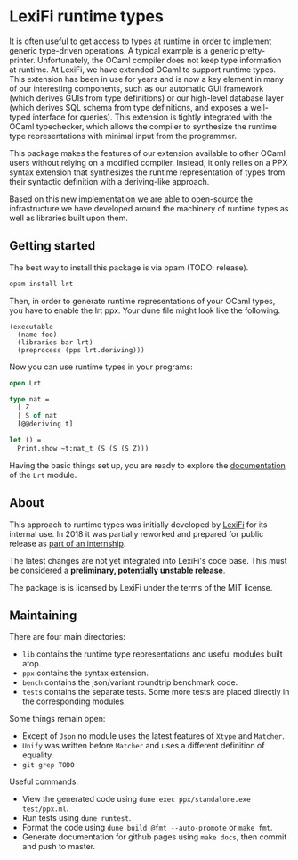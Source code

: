 LexiFi runtime types
====================

[//]: # (Remember to keep this pitch in sync with lib/lrt.ml and lrt.opam)

It is often useful to get access to types at runtime in order to implement
generic type-driven operations. A typical example is a generic
pretty-printer. Unfortunately, the OCaml compiler does not keep type
information at runtime. At LexiFi, we have extended OCaml to support runtime
types. This extension has been in use for years and is now a key element in
many of our interesting components, such as our automatic GUI framework
(which derives GUIs from type definitions) or our high-level database layer
(which derives SQL schema from type definitions, and exposes a well-typed
interface for queries). This extension is tightly integrated with the OCaml
typechecker, which allows the compiler to synthesize the runtime type
representations with minimal input from the programmer.

This package makes the features of our extension available to other OCaml
users without relying on a modified compiler. Instead, it only relies on a
PPX syntax extension that synthesizes the runtime representation of types
from their syntactic definition with a deriving-like approach.

Based on this new implementation we are able to open-source the
infrastructure we have developed around the machinery of runtime types as
well as libraries built upon them.

## Getting started

The best way to install this package is via opam (TODO: release).

```sh
opam install lrt
```

Then, in order to generate runtime representations of your OCaml
types, you have to enable the lrt ppx. Your dune file might look like
the following.

```dune
(executable
  (name foo)
  (libraries bar lrt)
  (preprocess (pps lrt.deriving)))
```

Now you can use runtime types in your programs:

```ocaml
open Lrt

type nat =
  | Z
  | S of nat
  [@@deriving t]

let () =
  Print.show ~t:nat_t (S (S (S Z)))
```

Having the basic things set up, you are ready to explore the
[documentation][docs] of the `Lrt` module.

## About

This approach to runtime types was initially developed by [LexiFi][lexifi]
for its internal use. In 2018 it was partially reworked and prepared for
public release as [part of an internship][story].

The latest changes are not yet integrated into LexiFi's code base. This
must be considered a **preliminary, potentially unstable release**.

The package is is licensed by LexiFi under the terms of the MIT license.

[docs]: https://lexifi.github.io/lrt/lrt/Lrt/index.html
[lexifi]: https://lexifi.github.io/
[story]: https://lexifi.github.io/404

## Maintaining

There are four main directories:

* `lib` contains the runtime type representations and useful modules built atop.
* `ppx` contains the syntax extension.
* `bench` contains the json/variant roundtrip benchmark code.
* `tests` contains the separate tests. Some more tests are placed
  directly in the corresponding modules.

Some things remain open:

* Except of `Json` no module uses the latest features of `Xtype` and
  `Matcher`.
* `Unify` was written before `Matcher` and uses a different definition
  of equality.
* `git grep TODO`

Useful commands:

* View the generated code using
  `dune exec ppx/standalone.exe test/ppx.ml`.
* Run tests using `dune runtest`.
* Format the code using `dune build @fmt --auto-promote` or
  `make fmt`.
* Generate documentation for github pages using `make docs`, then commit
  and push to master.
